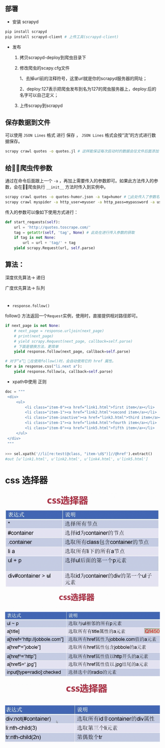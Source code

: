 ## 部署

+ 安装 scrapyd
```bash
pip install scrapyd
pip install scrapyd-client # 上传工具(scrapyd-client)
```

+ 发布
    1) 拷贝scrapyd-deploy到爬虫目录下

    2) 修改爬虫的scapy.cfg文件

        1、去掉url前的注释符号，这里url就是你的scrapyd服务器的网址； 

        2、deploy:127表示把爬虫发布到名为127的爬虫服务器上，deploy:后的名字可以自己定义；
    
    3) 上传scrapy到scrapyd


## 保存数据到文件
可以使用 `JSON Lines` 格式 进行 保存 ， `JSON Lines` 格式会按“流”的方式进行数据保存。
```bash
scrapy crawl quotes -o quotes.jl # 这样能保证每次启动时的数据会往文件后面添加 ，也不会覆盖文件重新添加。
```

## 给爬虫传参数
通过在命令后面跟上一个 `-a` ，再加上需要传入的参数即可。如果此方法传入的参数，会在爬虫执行 `__init__` 方法时传入到实例中。
```bash
scrapy crawl quotes -o quotes-humor.json -a tag=humor # 此处传入了参数名为tag ，值为humor的参数
scrapy crawl myspider -a http_user=myuser -a http_pass=mypassword -a user_agent=mybot #传多个参数的写法
```
传入的参数可以像如下使用方式进行：
```python
def start_requests(self):
    url = 'http://quotes.toscrape.com/'
    tag = getattr(self, 'tag', None) # 此处在进行传入参数的获取
    if tag is not None:
        url = url + 'tag/' + tag
    yield scrapy.Request(url, self.parse)
```

## 算法：
深度优先算法-> 递归

广度优先算法-> 队列

# 
+ `response.follow()` 

follow() 方法返回一个`Request`实例，使用时，直接提供相对路径即可。
```python
if next_page is not None:
    # next_page = response.urljoin(next_page)
    # print(next_page)
    # yield scrapy.Request(next_page, callback=self.parse)
    # 下面是替换方法，更简单
    yield response.follow(next_page, callback=self.parse)
```

```python
# 对于“a“ ，在使用follow()时，会自动使用它的 href 属性。
for a in response.css("li.next a"):
    yield response.follow(a, callback=self.parse)
```

+ xpath中使用 正则
```python
doc = """
 <div>
     <ul>
         <li class="item-0"><a href="link1.html">first item</a></li>
         <li class="item-1"><a href="link2.html">second item</a></li>
         <li class="item-inactive"><a href="link3.html">third item</a></li>
         <li class="item-1"><a href="link4.html">fourth item</a></li>
         <li class="item-0"><a href="link5.html">fifth item</a></li>
     </ul>
 </div>
 """

>>> sel.xpath('//li[re:test(@class, "item-\d$")]//@href').extract()
#out [u'link1.html', u'link2.html', u'link4.html', u'link5.html']
```



#


# css 选择器
![](./images/css_1.png)
![](./images/css_2.png)
![](./images/css_3.png)